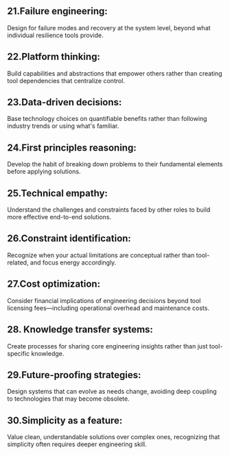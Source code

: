 ## 21.Failure engineering: 
Design for failure modes and recovery at the system level, beyond what individual resilience tools provide.

## 22.Platform thinking: 
Build capabilities and abstractions that empower others rather than creating tool dependencies that centralize control.

## 23.Data-driven decisions: 
Base technology choices on quantifiable benefits rather than following industry trends or using what's familiar.

## 24.First principles reasoning: 
Develop the habit of breaking down problems to their fundamental elements before applying solutions.

## 25.Technical empathy: 
Understand the challenges and constraints faced by other roles to build more effective end-to-end solutions.

## 26.Constraint identification: 
Recognize when your actual limitations are conceptual rather than tool-related, and focus energy accordingly.

## 27.Cost optimization: 
Consider financial implications of engineering decisions beyond tool licensing fees—including operational overhead and maintenance costs.

## 28. Knowledge transfer systems: 
Create processes for sharing core engineering insights rather than just tool-specific knowledge.

## 29.Future-proofing strategies: 
Design systems that can evolve as needs change, avoiding deep coupling to technologies that may become obsolete.

## 30.Simplicity as a feature: 
Value clean, understandable solutions over complex ones, recognizing that simplicity often requires deeper engineering skill.

